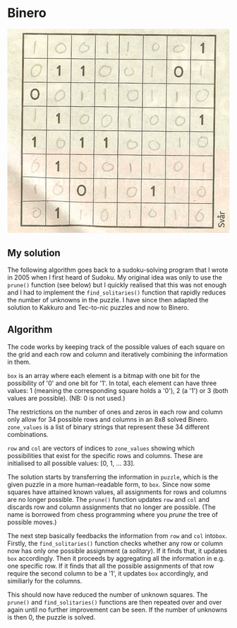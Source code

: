 # Binero
![A binero](https://github.com/EMWJROS/Binero/blob/main/Binero.png)
## My solution

The following algorithm goes back to a sudoku-solving program that I wrote in 2005 when
I first heard of Sudoku. My original idea was only to use the `prune()` function (see below) but I quickly realised that this was not enough and I had to implement the `find_solitaries()` function that rapidly reduces the number of unknowns in the puzzle. I have since then adapted the solution to Kakkuro and Tec-to-nic puzzles and now to Binero.

## Algorithm

The code works by keeping track of the possible values of each square on the grid and
each row and column and iteratively combining the information in them.

`box` is an array where each element is a bitmap with one bit for the possibility of '0' and one bit for '1'. In total, each element can have three values: 1 (meaning the corresponding square holds a '0'), 2 (a '1') or 3 (both values are possible). (NB: 0 is not used.)

The restrictions on the number of ones and zeros in each row and column only allow for 34
possible rows and columns in an 8x8 solved Binero. `zone_values` is a list of binary strings that represent these 34 different combinations.

`row` and `col` are vectors of indices to `zone_values` showing which possibilities that
exist for the specific rows and columns. These are initialised to all possible values: 
[0, 1, ... 33].

The solution starts by transferring the information in `puzzle`, which is the given puzzle
in a more human-readable form, to `box`. Since now some squares have attained known values, all assignments for rows and columns are no longer possible. The `prune()` function updates `row` and `col` and discards row and column assignments that no longer are possible. (The name is borrowed from chess programming where you *prune* the tree of possible moves.)

The next step basically feedbacks the information from `row` and `col` into`box`. Firstly,
the `find_solitaries()` function checks whether any row or column now has only one possible assignment (a *solitary*). If it finds that, it updates `box` accordingly. Then it proceeds by aggregating all the information in e.g. one specific row. If it finds that all the possible assignments of that row require the second column to be a '1', it updates `box` accordingly, and similiarly for the columns.

This should now have reduced the number of unknown squares. The `prune()` and `find_solitaries()` functions are then repeated over and over again until no further improvement can be seen. If the number of unknowns is then 0, the puzzle is solved.
